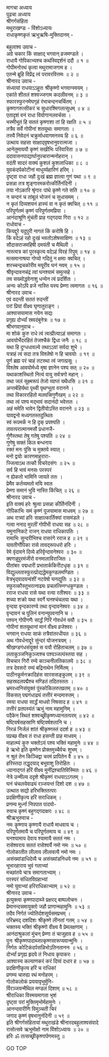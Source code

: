 मागचा अध्याय  
पुढचा अध्याय  
श्रीगर्गसंहिता  
मथुराखण्डः - विंशोऽध्यायः  
राधाकृष्णकृतं ऋभुऋषि-मुक्तिदानम् -  
  
बहुलाश्व उवाच -  
अग्रे चकार किं साक्षाद्‌ भगवान् व्रजमण्डले ।  
राधायै गोपिकाभ्यश्च कथंस्विद्दर्शनं ददौ ॥ १ ॥  
गोपीमनोरथं कृत्वा मथुरामाजगाम ह ।  
एतन्मे ब्रूहि विप्रेंद्र त्वं परावरवित्तमः ॥ २ ॥  
श्रीनारद उवाच -  
संध्यायां राधयाऽऽहूतः श्रीकृष्णो भगवान्स्वयम् ।  
एकांते शीतलं शश्वज्जगाम कदलीवनम् ॥ ३ ॥  
स्फारस्फुरनमेघगृहं रंभाचन्दनचर्चितम् ।  
कृष्णागरुत्सीकरं च सुधारश्मिगलत्सुधम् ॥ ४ ॥  
एतादृशं वनं राधा वियोगानलवर्चसा ।  
भस्मीभूतं हि सततं कृष्णाशा तां हि रक्षति ॥ ५ ॥  
तत्रैव सर्वे गोपीनां शतयूथाः समागताः ।  
तस्यै निवेदनं चक्रुर्माधवागमनस्य हि ॥ ६ ॥  
उत्थाय सहसा साक्षाद्‌वृषभानुवरात्मजा ।  
आनेतुमाययौ कृष्णं सखीभिः परिवारिता ॥ ७ ॥  
ददावासनपाद्यार्घानुपचारान्मनोहरान् ।  
वदंती सादरं वाक्यं कुशलं कुशलाधिका ॥ ८ ॥  
युवकंदर्पकोटीनां माधुर्य्यहारिणं हरिम् ।  
दृष्ट्वा राधा जहौ दुःखं ब्रह्म ज्ञात्वा गुणं यथा ॥ ९ ॥  
प्रसन्ना तत्र शृङ्गारमकरोत्कीर्तिनंदिनी ।  
तया नोऽकारि श्रृंगारः पांथे कृष्णे गते सति ॥ १० ॥  
न चन्दनं च तांबूलं भोजनं च सुधासमम् ।  
न कृतं दिव्यशयनं हास्यं वा न कृतं क्वचित् ॥ ११ ॥  
परिपूर्णतमं कृष्णं परिपूर्णतमप्रिया ।  
आनंदाश्रूणि मुंचंती प्राह गद्‌गदया गिरा ॥ १२ ॥  
राधोवाच -  
कियद्दूरे यदुपुरी नागतं किं करोषि हि ।  
किं वदेऽहं रहो दुःखं भवतोऽशेषसाक्षिणः ॥ १३ ॥  
सौदासराजमहिषी दमयंती च मैथिली ।  
नास्त्यत्र कां पुरस्कृत्य वदेऽहं विरहं रिपुम् ॥ १४ ॥  
मत्समानाश्रया गोप्यो गदितुं न क्षमाः क्वचित् ।  
शरच्चन्द्रचकोरीव मयूरीव घनं नवम् ॥ १५ ॥  
श्रीवृन्दावनचंद्रं त्वां घनश्यामं समुत्सहे ।  
तव सख्योद्धवेनाशु धन्येन त्वं प्रदर्शितः ।  
अन्यः कोऽपि व्रजे नास्ति यस्य प्रेम्णा त्वमागतः ॥ १६ ॥  
श्रीनारद उवाच -  
एवं वदन्ती सततं रुदन्तीं  
     परां प्रियां वीक्ष्य घृणातुराङ्ग ।  
आश्वासयामास नयेन सद्यः  
     प्रगृह्य दोर्भ्यां स्रवदंबुनेत्रः ॥ १७ ॥  
श्रीभगवानुवाच -  
मा शोकं कुरु राधे त्वं त्वत्प्रीत्याऽहं समागतः ।  
आवयोर्भेदरहितं तेजश्चैकं द्विधा जनैः ॥ १८ ॥  
यथा हि दुग्धधावल्ये तथाऽऽवां सर्वदा शुभे ।  
यत्राहं त्वं सदा तत्र विश्लेषो न हि चावयोः ॥ १९ ॥  
पूर्ण ब्रह्म परं चाहं तटस्था त्वं जगत्प्रसूः ।  
विश्लेष आवयोर्मध्ये मृषा ज्ञानेन पश्य सत् ॥ २० ॥  
यथाकाशस्थितो नित्यं वायु सर्वत्रगो महान् ।  
तथा जलं सूक्ष्मरूपं तेजो व्याप्तं यथैधसि ॥ २१ ॥  
अन्तर्बहिर्यथा पृथ्वी पृथग्भूता वरानने ।  
तथा विकाररहितो मलवत्त्रिगुणैरहम् ॥ २२ ॥  
तथा त्वं पश्य मद्‌भावं सदानंदो भवेत्ततः ।  
अहं ममेति भावेन द्वितीयोऽस्ति वरानने ॥ २३ ॥  
यावद्वनो मध्यगतस्तदुत्थितः  
     स्वं रूपमर्कं न हि दृक् प्रपश्यति ।  
तावत्परात्मानमसौ प्रधानजै-  
     र्गुणैस्तथा तेषु गतेषु पश्यति ॥ २४ ॥  
गुणेषु सक्तं किल बन्धनाय  
     रक्तं मनः पुंसि च मुक्तये स्यात् ।  
मनो द्वयोः कारणमाहुरारा-  
     ज्जित्वाऽथ तत्कौ विचरेदसंगः ॥ २५ ॥  
सर्व हि भावं मनसः परस्परं  
     न ह्येकतो भामिनि जायते ततः ।  
प्रेमैव कर्तव्यमतो मयि स्वतः  
     प्रेम्णा समानं भुवि नास्ति किंचित् ॥ २६ ॥  
श्रीनारद उवाच -  
इति वाक्यं हरेः श्रुत्वा प्रसन्ना कीर्तिनंदिनी ।  
गोपिकाभिः समं कृष्णं पूजयामास माधवम् ॥ २७ ॥  
अथ रात्र्यां हरिः साक्षात्कार्तिक्यां रासमंडले ।  
गत्वा ननाद मुरलीं गोपीभी राधया सह ॥ २८ ॥  
यमुनानिकटे राजन् राधया राधिकापतिः ।  
रामाभिः सुन्दरीभिश्च रासरंगे रराज ह ॥ २९ ॥  
यावतीर्गोपिका रासे तावद्‌रूपधरो हरिः ।  
रेमे वृंदावने दिव्ये हरिर्वृन्दावनेश्वरः ॥ ३० ॥  
क्वणन्नूपुरमंजीरो वनमालाविराजितः ।  
पीतांबरः पद्मधारी प्रभातार्ककिरीटधृक् ॥ ३१ ॥  
विद्युल्लतास्फुरत्प्रोद्यद्धेमकुण्डलमण्डितः ।  
वेत्रभृद्‌वादयन्वंशीं नटवेषो घनद्युतिः ॥ ३२ ॥  
स्फुरत्कौस्तुभरत्नाढ्यः प्रचलत्स्निग्धकुण्डलः ।  
रराज राधया रासे यथा रत्या रतीश्वरः ॥ ३३ ॥  
शच्या शक्रो यथा स्वर्गे घनश्चंचलया यथा ।  
वृन्दया वृन्दकारण्ये तथा वृन्दावनेश्वरः ॥ ३४ ॥  
वृन्दावनं च पुलिनं वनान्युपवनानि च ।  
पश्यन् गोपीगणैः सार्द्धं गिरिं गोवर्धनं ययौ ॥ ३५ ॥  
गोपीनां शतयूथानां मानं वीक्ष्य व्रजेश्वरः ।  
भगवान् राधया साकं तत्रैवांतरधीयत ॥ ३६ ॥  
अथ गोवर्धनाद्दूरे सुंन्दरं योजनत्रयम् ।  
श्रीखण्डगंधसंयुक्तं स ययौ रोहिताचलम् ॥ ३७ ॥  
लताकुञ्जनिकुञ्जाश्च पश्यञ्जल्पंस्तया सह ।  
विचचार गिरौ रम्ये काञ्चनीलतिकालये ॥ ३८ ॥  
तत्र देवसरो रम्यं बद्रिनाथेन निर्मितम् ।  
पाठीनकूर्मनक्रादिहंस सारससङ्कुलम् ॥ ३९ ॥  
सहस्रदलपद्मैश्च मण्डितं तदितस्ततः ।  
भ्रमरध्वनिसंयुक्तं पुंस्कोकिलरुतव्रतम् ॥ ४० ॥  
विकसत् पद्मगंधाढ्यं तत्तीरं मन्दमारुतम् ।  
रमया राधया सार्द्धं माधवो निषसाद ह ॥ ४१ ॥  
तत्तीरं प्रतपस्यंतं ऋभुं नाम महामुनिम् ।  
पदैकेन स्थितं शश्वच्छ्रीकृष्णध्यानतत्परम् ॥ ४२ ॥  
षष्टिवर्षसहस्राणि षष्टिवर्षशतानि च ।  
निरन्नं निर्जलं शांतं श्रीकृष्णस्तं ददर्श ह ॥ ४३ ॥  
पप्रच्छ वीक्ष्य तं राधा हसन्ती प्राह माधवम् ।  
माहात्म्यं कुरु भक्तोऽयं पश्य भक्तिं महामुनेः ॥ ४४ ॥  
हे ऋभो इति कृष्णेन प्रोक्तमुच्चैर्वचः शुभम् ।  
न श्रुतं तेन किञ्चिद्वा चरमं प्रापितेन वै ॥ ४५ ॥  
हरिस्तदा तद्धृदयाद्‌ बभूवाशु तिरोहितः ।  
ध्यानाद्‌गतं हरिं वीक्ष्य मुनींद्रश्चातिविस्मितः ॥ ४६ ॥  
नेत्रे उन्मील्य ददृशे श्रीकृष्णं राधयाऽऽगतम् ।  
घनं चंचलयेवाढ्यं रञ्जयन्तं दिशो दश ॥ ४७ ॥  
उत्थात सद्यो हरिभक्तितत्परः  
     प्रदक्षिणीकृत्य हरिं सराधिकम् ।  
प्रणम्य मूर्ध्ना निपपात पादयो-  
     रुवाच कृष्णं बहुगद्‌गदाक्षरः ॥ ४८ ॥  
श्रीऋभुरुवाच -  
नमः कॄष्णाय कृष्णायै राधायै माधवाय च ।  
परिपूर्णतमायै च परिपूर्णतमाय च ॥ ४९ ॥  
घनश्यामाय देवाय श्यामायै सततं नमः ।  
रासेश्वराय सततं रासेश्वर्यै नमो नमः ॥ ५० ॥  
गोलोकातीत लीलाय लीलावत्यै नमो नमः ।  
असंख्यांडाधिदेव्यै च असंख्यांडनिधये नमः ॥ ५१ ॥  
भूभारहाराय भुवं गताभ्यां  
     मच्छांतये चात्र समागताभ्याम् ।  
परस्परं संधितविग्रहाभ्यां  
     नमो युवाभ्यां हरिराधिकाभ्याम् ॥ ५२ ॥  
श्रीनारद उवाच -  
इत्युक्त्वा कृष्णपादाब्जे प्रक्षरद्‌ बाष्पलोचनः ।  
प्रेमानन्दसमायुक्तो जहौ प्राणान्महामुनिः ॥ ५३ ॥  
तदैव निर्गतं ज्योतिर्दशसूर्यसमप्रभम् ।  
परिभ्रमद् दशदिशः श्रीकृष्णे लीनतां गतम् ॥ ५४ ॥  
भक्तस्य भक्तिं श्रीकृष्णो वीक्ष्य वै प्रेमलक्षणाम् ।  
आनंदाश्रुकलां मुंचन् प्रेम्णा तं चाजुहाव ह ॥ ५५ ॥  
पुनः श्रीकृष्णपादाब्जात्कृष्णसारूप्यवान्मुनिः ।  
निर्गतः कोटिकंदर्पसन्निभोऽतिनताननः ॥ ५६ ॥  
दोर्भ्यां प्रगृह्य हृदये तं निधाय कृपाकरः ।  
आश्वास्य कल्याणकरं करं दिव्यं दधार ह ॥ ५७ ॥  
प्रदक्षिणीकृत्य हरिं च राधिकां  
     प्रणम्य चारुह्य रथं मनोहरम् ।  
गोलोकलोकं प्रययावृभुर्मुनि-  
     र्विरञ्जयन्मैथिल मण्डलं दिशाम् ॥ ५८ ॥  
श्रीराधिका विस्मयमागता भृशं  
     दृष्ट्वा परां मुक्तिमृभोर्महामुनेः ।  
आनन्दवारीणि विमुञ्चती चिरं  
     जगाद कृष्णं वृषभानुनंदिनी ॥ ५९ ॥  
इति श्रीगर्गसंहितायां मथुराखंडे श्रीनारदबहुलाश्वसंवादे  
रासोत्सवे ऋभुमोक्षो नाम विंशोऽध्यायः ॥ २० ॥  
हरिः ॐ तत्सच्छ्रीकृष्णार्पणमस्तु ॥  
  
GO TOP
